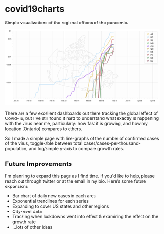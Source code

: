 # covid19charts
Simple visualizations of the regional effects of the pandemic.

![alttext](website/img/screenshot.png)

There are a few excellent dashboards out there tracking the global effect of Covid-19, but I've still found it hard to understand what exactly is happening with the virus near me, particularly: how fast it is growing, and how my location (Ontario) compares to others. 

So I made a simple page with line-graphs of the number of confirmed cases of the virus, toggle-able between total cases/cases-per-thousand-population, and log/simple y-axis to compare growth rates.

## Future Improvements

I'm planning to expand this page as I find time. If you'd like to help, please reach out through twitter or at the email in my bio. Here's some future expansions

- Bar chart of daily new cases in each area
- Exponential trendlines for each series
- Expanding to cover US states and other regions
- City-level data
- Tracking when lockdowns went into effect & examining the effect on the growth rate
- ...lots of other ideas
